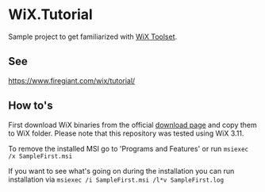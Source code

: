 # WiX.Tutorial

Sample project to get familiarized with [WiX Toolset](https://wixtoolset.org/).

## See
https://www.firegiant.com/wix/tutorial/

## How to's
First download WiX binaries from the official [download page](https://wixtoolset.org/releases/) and copy them to WiX folder.
Please note that this repository was tested using WiX 3.11.

To remove the installed MSI go to 'Programs and Features' or run
`msiexec /x SampleFirst.msi`

If you want to see what's going on during the installation you can run installation via 
`msiexec /i SampleFirst.msi /l*v SampleFirst.log`